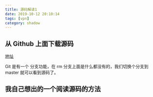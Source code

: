 ```yaml
---
title: 源码解读1
date: 2019-10-12 20:10:14
tags: [vpn]
category: shadow
---
```


## 从 Github 上面下载源码

[地址](https://github.com/shadowsocks/shadowsocks/tree/master)

Git 是有一个 分支功能，在 rm 分支上面是什么都没有的，我们切换个分支到 master 就可以看到源码了。

## 我自己想出的一个阅读源码的方法

